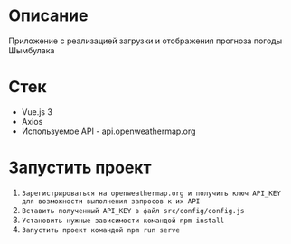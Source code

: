 # Описание
Приложение с реализацией загрузки и отображения прогноза погоды Шымбулака

# Стек
- Vue.js 3
- Axios
- Используемое API - api.openweathermap.org

# Запустить проект
1. `Зарегистрироваться на openweathermap.org и получить ключ API_KEY для возможности выполнения запросов к их API` 
1. `Вставить полученный API_KEY в файл src/config/config.js` 
1. `Установить нужные зависимости командой npm install`
1. `Запустить проект командой npm run serve`
